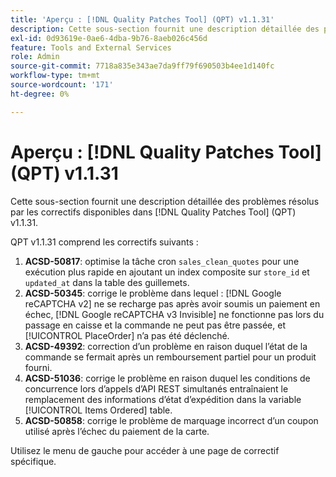 ```yaml
---
title: 'Aperçu : [!DNL Quality Patches Tool] (QPT) v1.1.31'
description: Cette sous-section fournit une description détaillée des problèmes résolus par les correctifs disponibles dans [!DNL Quality Patches Tool] (QPT) v1.1.31.
exl-id: 0d93619e-0ae6-4dba-9b76-8aeb026c456d
feature: Tools and External Services
role: Admin
source-git-commit: 7718a835e343ae7da9ff79f690503b4ee1d140fc
workflow-type: tm+mt
source-wordcount: '171'
ht-degree: 0%

---
```


# Aperçu : [!DNL Quality Patches Tool] (QPT) v1.1.31

Cette sous-section fournit une description détaillée des problèmes résolus par les correctifs disponibles dans [!DNL Quality Patches Tool] (QPT) v1.1.31.

QPT v1.1.31 comprend les correctifs suivants :

1. **ACSD-50817**: optimise la tâche cron `sales_clean_quotes` pour une exécution plus rapide en ajoutant un index composite sur `store_id` et `updated_at` dans la table des guillemets.
1. **ACSD-50345**: corrige le problème dans lequel : [!DNL Google reCAPTCHA v2] ne se recharge pas après avoir soumis un paiement en échec, [!DNL Google reCAPTCHA v3 Invisible] ne fonctionne pas lors du passage en caisse et la commande ne peut pas être passée, et [!UICONTROL PlaceOrder] n’a pas été déclenché.
1. **ACSD-49392**: correction d’un problème en raison duquel l’état de la commande se fermait après un remboursement partiel pour un produit fourni.
1. **ACSD-51036**: corrige le problème en raison duquel les conditions de concurrence lors d’appels d’API REST simultanés entraînaient le remplacement des informations d’état d’expédition dans la variable [!UICONTROL Items Ordered] table.
1. **ACSD-50858**: corrige le problème de marquage incorrect d’un coupon utilisé après l’échec du paiement de la carte.

Utilisez le menu de gauche pour accéder à une page de correctif spécifique.
